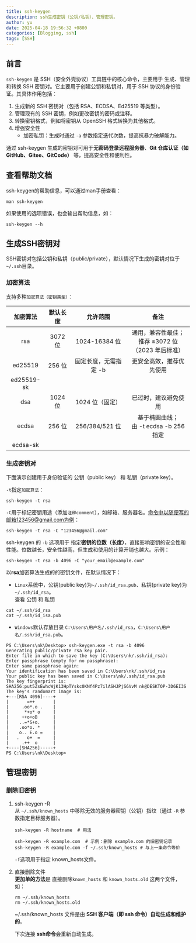 ```yaml
---
title: ssh-keygen
description: ssh生成密钥（公钥/私钥）、管理密钥。
author: yu
date: 2025-04-18 19:56:32 +0800
categories: [Blogging, ssh]
tags: [SSH]
---
```


## 前言

`ssh-keygen` 是 SSH（安全外壳协议）工具链中的核心命令，主要用于 生成、管理和转换 SSH 密钥对。它主要用于创建公钥和私钥对，用于 SSH 协议的身份验证。其具体作用包括：
1. 生成新的 SSH 密钥对（包括 RSA、ECDSA、Ed25519 等类型）。
2. 管理现有的 SSH 密钥，例如更改密钥的密码或注释。
3. 转换密钥格式，例如将密钥从 OpenSSH 格式转换为其他格式。
4. 增强安全性
   - 加密私钥：生成时通过 `-a` 参数指定迭代次数，提高抗暴力破解能力。

通过 ssh-keygen 生成的密钥对可用于**无密码登录远程服务器**、**Git 仓库认证（如GitHub、Gitee、GitCode）** 等，提高安全性和便利性。

## 查看帮助文档

ssh-keygen的帮助信息，可以通过man手册查看：
```shell
man ssh-keygen
```

如果使用的选项错误，也会输出帮助信息，如：
```shell
ssh-keygen --h
```

## 生成SSH密钥对

SSH密钥对包括公钥和私钥（public/private），默认情况下生成的密钥对位于`~/.ssh`目录。

### 加密算法

支持多种`加密算法（密钥类型）`：

|加密算法| 默认长度 | 允许范围 | 备注 |
|:-----:|:-------:|:-------:|:----:|
| rsa        | 3072 位 | 1024-16384 位 | 通用，兼容性最佳；<br>推荐 ≥3072 位（2023 年后标准） |
| ed25519    | 256 位  | 固定长度，无需指定 -b | 更安全高效，推荐优先使用    |
| ed25519-sk |
| dsa     |1024 位  | 1024 位（固定）| 已过时，建议避免使用 |
| ecdsa   | 256 位 | 256/384/521 位 | 基于椭圆曲线；<br>由 -t ecdsa -b 256 指定 |
| ecdsa-sk ||| |

### 生成密钥对

下面演示创建用于身份验证的 公钥（public key） 和 私钥（private key）。

`-t`指定`加密算法`：
```shell
ssh-keygen -t rsa
```

`-C`用于标记密钥用途（添加`注释comment`），如邮箱、服务器名。命令中以随便写的邮箱123456@gmail.com为例：
```shell
ssh-keygen -t rsa -C "123456@gmail.com"
```


ssh-keygen 的 `-b` 选项用于 指定**密钥的位数（长度）**，直接影响密钥的安全性和性能。位数越长，安全性越高，但生成和使用的计算开销也越大。示例：
```shell
ssh-keygen -t rsa -b 4096 -C "your_email@example.com"
```

以**rsa**加密算法生成的的密钥文件，在默认情况下：
- `Linux`系统中，公钥(public key)为`~/.ssh/id_rsa.pub`、私钥(private key)为`~/.ssh/id_rsa`。<br>
查看 公钥 和 私钥
```shell
cat ~/.ssh/id_rsa
cat ~/.ssh/id_isa.pub
```
- `Windows`默认存放目录 `C:\Users\用户名/.ssh/id_rsa`，`C:\Users\用户名/.ssh/id_rsa.pub`。
```shell
PS C:\Users\nk\Desktop> ssh-keygen.exe -t rsa -b 4096
Generating public/private rsa key pair.
Enter file in which to save the key (C:\Users\nk/.ssh/id_rsa):
Enter passphrase (empty for no passphrase):
Enter same passphrase again:
Your identification has been saved in C:\Users\nk/.ssh/id_rsa
Your public key has been saved in C:\Users\nk/.ssh/id_rsa.pub
The key fingerprint is:
SHA256:put5ZsEwhcWjK13HpTYskc0KNf4Pz7ilASHJPjS6VvM nk@DESKTOP-3D6EI3S
The key's randomart image is:
+---[RSA 4096]----+
|       =++       |
|     .oo*.o .    |
|      *+o* o     |
|     ++o+oB      |
|    ..=*S+o.     |
|    .oo*o. *     |
|    o.. E.o =    |
|   .   o+  =     |
|     .++  o      |
+----[SHA256]-----+
PS C:\Users\nk\Desktop>
```


## 管理密钥

### 删除旧密钥

1. ssh-keygen -R<br>
从 `~/.ssh/known_hosts` 中移除无效的服务器密钥（公钥）指纹（通过 `-R` 参数指定目标服务器）。
   ```shell
   ssh-keygen -R hostname  # 用法

   ssh-keygen -R example.com  # 示例：删除 example.com 的旧密钥记录
   ssh-keygen -R example.com -f ~/.ssh/known_hosts # 与上一条命令等价
   ```
   `-f`选项用于指定 known_hosts文件。

2. 直接删除文件<br>
**更加单的方法**是 直接删除`known_hosts` 和 `known_hosts.old` 这两个文件，如：
   ```shell
   rm ~/.ssh/known_hosts
   rm ~/.ssh/known_hosts.old
   ```
   ~/.ssh/known_hosts 文件是由 **SSH 客户端（即 ssh 命令）自动生成和维护的**。

   下次连接 **ssh命令**会重新自动生成。

